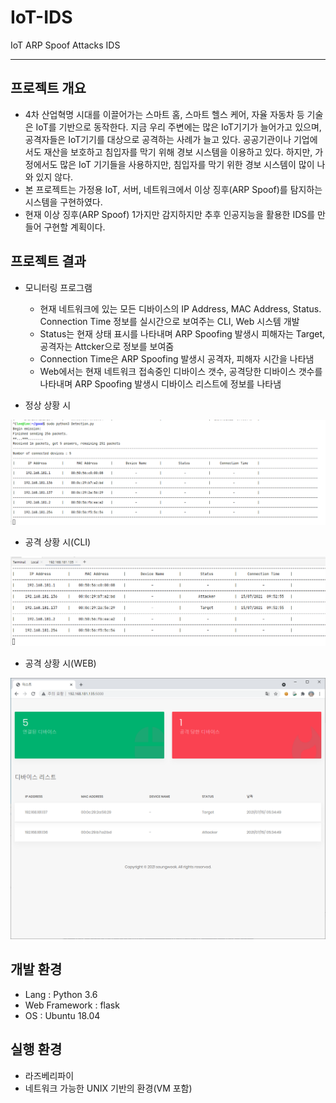 # IoT-IDS

IoT ARP Spoof Attacks IDS

***

## 프로젝트 개요

* 4차 산업혁명 시대를 이끌어가는 스마트 홈, 스마트 헬스 케어, 자율 자동차 등 기술은 IoT를 기반으로 동작한다. 지금 우리 주변에는 많은 IoT기기가 늘어가고 있으며, 공격자들은 IoT기기를 대상으로 공격하는 사례가 늘고 있다. 
  공공기관이나 기업에서도 재산을 보호하고 침입자를 막기 위해 경보 시스템을 이용하고 있다. 하지만, 가정에서도 많은 IoT 기기들을 사용하지만, 침입자를 막기 위한 경보 시스템이 많이 나와 있지 않다. 
* 본 프로젝트는 가정용 IoT, 서버, 네트워크에서 이상 징후(ARP Spoof)를 탐지하는 시스템을 구현하였다. 
* 현재 이상 징후(ARP Spoof) 1가지만 감지하지만 추후 인공지능을 활용한 IDS를 만들어 구현할 계획이다.


## 프로젝트 결과

* 모니터링 프로그램
  * 현재 네트워크에 있는 모든 디바이스의 IP Address, MAC Address, Status. Connection Time 정보를 실시간으로 보여주는 CLI, Web 시스템 개발
  * Status는 현재 상태 표시를 나타내며 ARP Spoofing 발생시 피해자는 Target, 공격자는 Attcker으로 정보를 보여줌
  * Connection Time은 ARP Spoofing 발생시 공격자, 피해자 시간을 나타냄
  * Web에서는 현재 네트워크 접속중인 디바이스 갯수, 공격당한 디바이스 갯수를 나타내며 ARP Spoofing 발생시 디바이스 리스트에 정보를 나타냄

* 정상 상황 시

![정상 상황 시](https://github.com/seungwook0417/IoT-IDS/blob/master/resource/basic.png)

* 공격 상황 시(CLI)

![공격 상황 시](https://github.com/seungwook0417/IoT-IDS/blob/master/resource/attack.png)

* 공격 상황 시(WEB)

![공격 상황 시](https://github.com/seungwook0417/IoT-IDS/blob/master/resource/web.png)


## 개발 환경

- Lang : Python 3.6
- Web Framework : flask
- OS : Ubuntu 18.04


## 실행 환경

* 라즈베리파이
* 네트워크 가능한 UNIX 기반의 환경(VM 포함)